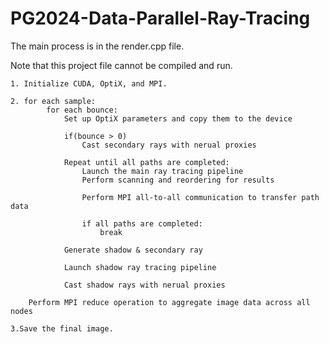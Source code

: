 # PG2024-Data-Parallel-Ray-Tracing

The main process is in the render.cpp file.

Note that this project file cannot be compiled and run.

```
1. Initialize CUDA, OptiX, and MPI.

2. for each sample:
        for each bounce:
            Set up OptiX parameters and copy them to the device

            if(bounce > 0)
                Cast secondary rays with nerual proxies

            Repeat until all paths are completed:
                Launch the main ray tracing pipeline
                Perform scanning and reordering for results

                Perform MPI all-to-all communication to transfer path data

                if all paths are completed:
                    break

            Generate shadow & secondary ray

            Launch shadow ray tracing pipeline

            Cast shadow rays with nerual proxies

    Perform MPI reduce operation to aggregate image data across all nodes

3.Save the final image.